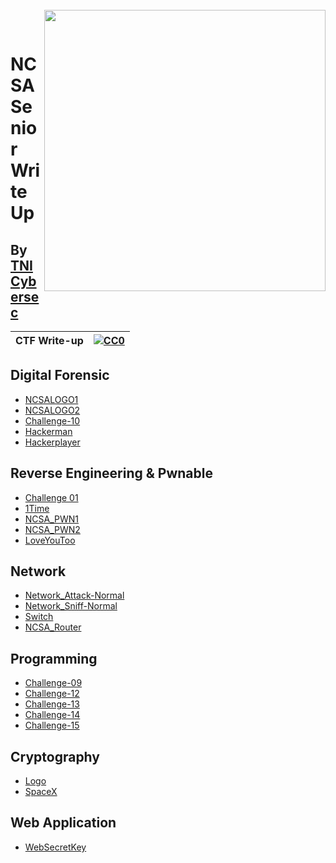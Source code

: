 <br>
<img align="right" src="https://imgur.com/SN6ZqUt.png" width="450"></img>
<p align="center">
</br>	

# NCSA Senior Write Up
## By [TNI Cybersec](https://tni-cybersec.github.io)
|CTF Write-up|[![CC0](https://licensebuttons.net/p/zero/1.0/88x31.png)](https://creativecommons.org/publicdomain/zero/1.0/)|
|----|----|

## Digital Forensic

- [NCSALOGO1](https://bit.ly/3b3hAhH)
- [NCSALOGO2](https://bit.ly/3b3hAhH)
- [Challenge-10](https://github.com/karinzaa/NCSA_Senior_Write_Up/blob/main/WriteUp/Digital%20Forensic/challenge-10.md)
- [Hackerman](https://github.com/karinzaa/NCSA_Senior_Write_Up/blob/main/WriteUp/Digital%20Forensic/HackerMan.md)
- [Hackerplayer](https://bit.ly/3b3hAhH)

## Reverse Engineering & Pwnable

- [Challenge 01](https://bit.ly/3b3hAhH)
- [1Time](https://github.com/karinzaa/NCSA_Senior_Write_Up/blob/main/WriteUp/Reverse%20Engineering%20%26%20Pwnable/1Time.md)
- [NCSA_PWN1](https://bit.ly/3b3hAhH)
- [NCSA_PWN2](https://bit.ly/3b3hAhH)
- [LoveYouToo](https://github.com/karinzaa/NCSA_Senior_Write_Up/blob/main/WriteUp/Reverse%20Engineering%20%26%20Pwnable/LoveYouToo.md)

## Network

- [Network_Attack-Normal](https://bit.ly/3b3hAhH)
- [Network_Sniff-Normal](https://bit.ly/3b3hAhH)
- [Switch](https://bit.ly/3b3hAhH)
- [NCSA_Router](https://bit.ly/3b3hAhH)

## Programming

- [Challenge-09](https://bit.ly/3b3hAhH)
- [Challenge-12](https://bit.ly/3b3hAhH)
- [Challenge-13](https://bit.ly/3b3hAhH)
- [Challenge-14](https://bit.ly/3b3hAhH)
- [Challenge-15](https://bit.ly/3b3hAhH)

## Cryptography

- [Logo](https://bit.ly/3b3hAhH)
- [SpaceX](https://bit.ly/3b3hAhH)


## Web Application
- [WebSecretKey](https://github.com/karinzaa/NCSA_Senior_Write_Up/blob/main/WriteUp/Web%20Application/WebSecretKey.md)



